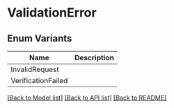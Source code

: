 # ValidationError

## Enum Variants

| Name | Description |
|---- | -----|
| InvalidRequest |  |
| VerificationFailed |  |

[[Back to Model list]](../README.md#documentation-for-models) [[Back to API list]](../README.md#documentation-for-api-endpoints) [[Back to README]](../README.md)


